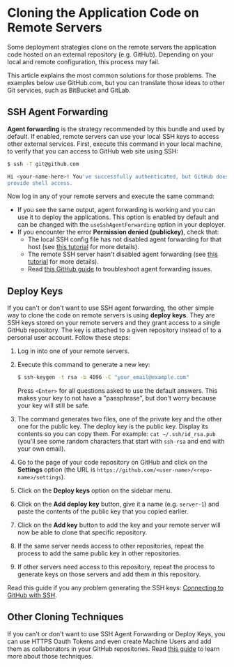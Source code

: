 Cloning the Application Code on Remote Servers
==============================================

Some deployment strategies clone on the remote servers the application code
hosted on an external repository (e.g. GitHub). Depending on your local and
remote configuration, this process may fail.

This article explains the most common solutions for those problems. The examples
below use GitHub.com, but you can translate those ideas to other Git services,
such as BitBucket and GitLab.

SSH Agent Forwarding
--------------------

**Agent forwarding** is the strategy recommended by this bundle and used by
default. If enabled, remote servers can use your local SSH keys to access other
external services. First, execute this command in your local machine, to verify
that you can access to GitHub web site using SSH:

```bash
$ ssh -T git@github.com

Hi <your-name-here>! You've successfully authenticated, but GitHub does not
provide shell access.
```

Now log in any of your remote servers and execute the same command:

  * If you see the same output, agent forwarding is working and you can use it
    to deploy the applications. This option is enabled by default and can be
    changed with the `useSshAgentForwarding` option in your deployer.
  * If you encounter the error **Permission denied (publickey)**, check that:
    * The local SSH config file has not disabled agent forwarding for that host
      (see [this tutorial][1] for more details).
    * The remote SSH server hasn't disabled agent forwarding (see [this tutorial][2]
      for more details).
    * Read [this GitHub guide][3] to troubleshoot agent forwarding issues.

Deploy Keys
-----------

If you can't or don't want to use SSH agent forwarding, the other simple way to
clone the code on remote servers is using **deploy keys**. They are SSH keys
stored on your remote servers and they grant access to a single GitHub
repository. The key is attached to a given repository instead of to a personal
user account. Follow these steps:

  1. Log in into one of your remote servers.
  2. Execute this command to generate a new key:

     ```bash
     $ ssh-keygen -t rsa -b 4096 -C "your_email@example.com"
     ```

     Press `<Enter>` for all questions asked to use the default answers. This
     makes your key to not have a "passphrase", but don't worry because your
     key will still be safe.
  3. The command generates two files, one of the private key and the other one
     for the public key. The deploy key is the public key. Display its contents
     so you can copy them. For example: `cat ~/.ssh/id_rsa.pub` (you'll see some
     random characters that start with `ssh-rsa` and end with your own email).
  4. Go to the page of your code repository on GitHub and click on the **Settings**
     option (the URL is `https://github.com/<user-name>/<repo-name>/settings`).
  5. Click on the **Deploy keys** option on the sidebar menu.
  6. Click on the **Add deploy key** button, give it a name (e.g. `server-1`)
     and paste the contents of the public key that you copied earlier.
  7. Click on the **Add key** button to add the key and your remote server will
     now be able to clone that specific repository.
  8. If the same server needs access to other repositories, repeat the process
     to add the same public key in other repositories.
  9. If other servers need access to this repository, repeat the process to
     generate keys on those servers and add them in this repository.

Read this guide if you any problem generating the SSH keys:
[Connecting to GitHub with SSH][4].

Other Cloning Techniques
------------------------

If you can't or don't want to use SSH Agent Forwarding or Deploy Keys, you can
use HTTPS Oauth Tokens and even create Machine Users and add them as
collaborators in your GitHub repositories. Read [this guide][5] to learn more
about those techniques.

[1]: local-ssh-config.md
[2]: remote-ssh-config.md
[3]: https://developer.github.com/v3/guides/using-ssh-agent-forwarding/
[4]: https://help.github.com/articles/connecting-to-github-with-ssh/
[5]: https://developer.github.com/v3/guides/managing-deploy-keys/
